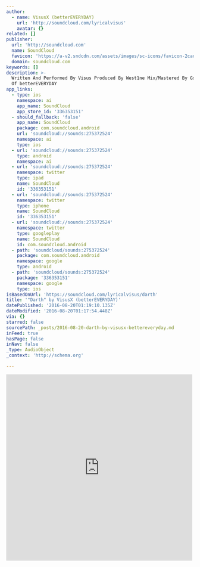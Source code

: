 ```yaml
---
author:
  - name: VisusX (betterEVERYDAY)
    url: 'http://soundcloud.com/lyricalvisus'
    avatar: {}
related: []
publisher:
  url: 'http://soundcloud.com'
  name: SoundCloud
  favicon: 'https://a-v2.sndcdn.com/assets/images/sc-icons/favicon-2cadd14b.ico'
  domain: soundcloud.com
keywords: []
description: >-
  Written And Performed By Visus Produced By West1ne Mix/Mastered By Gxldxn 1/4
  Of betterEVERYDAY
app_links:
  - type: ios
    namespace: ai
    app_name: SoundCloud
    app_store_id: '336353151'
  - should_fallback: 'false'
    app_name: SoundCloud
    package: com.soundcloud.android
    url: 'soundcloud://sounds:275372524'
    namespace: ai
    type: ios
  - url: 'soundcloud://sounds:275372524'
    type: android
    namespace: ai
  - url: 'soundcloud://sounds:275372524'
    namespace: twitter
    type: ipad
    name: SoundCloud
    id: '336353151'
  - url: 'soundcloud://sounds:275372524'
    namespace: twitter
    type: iphone
    name: SoundCloud
    id: '336353151'
  - url: 'soundcloud://sounds:275372524'
    namespace: twitter
    type: googleplay
    name: SoundCloud
    id: com.soundcloud.android
  - path: 'soundcloud/sounds:275372524'
    package: com.soundcloud.android
    namespace: google
    type: android
  - path: 'soundcloud/sounds:275372524'
    package: '336353151'
    namespace: google
    type: ios
isBasedOnUrl: 'https://soundcloud.com/lyricalvisus/darth'
title: '"Darth" by VisusX (betterEVERYDAY)'
datePublished: '2016-08-20T01:19:10.135Z'
dateModified: '2016-08-20T01:17:54.448Z'
via: {}
starred: false
sourcePath: _posts/2016-08-20-darth-by-visusx-bettereveryday.md
inFeed: true
hasPage: false
inNav: false
_type: AudioObject
_context: 'http://schema.org'

---
```

<iframe src="https://cdn.embedly.com/widgets/media.html?src=https%3A%2F%2Fw.soundcloud.com%2Fplayer%2F%3Fvisual%3Dtrue%26url%3Dhttp%253A%252F%252Fapi.soundcloud.com%252Ftracks%252F275372524%26show_artwork%3Dtrue&amp;url=https%3A%2F%2Fsoundcloud.com%2Flyricalvisus%2Fdarth&amp;image=http%3A%2F%2Fi1.sndcdn.com%2Fartworks-000173307789-opphk8-t500x500.jpg&amp;key=b7d04c9b404c499eba89ee7072e1c4f7&amp;type=text%2Fhtml&amp;schema=soundcloud" width="500" height="500" scrolling="no" frameborder="0" allowfullscreen="" style=""></iframe>